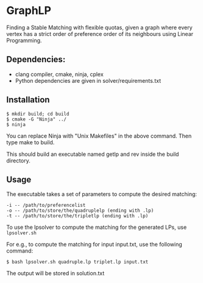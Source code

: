 # GraphLP
Finding a Stable Matching with flexible quotas, given a graph where every vertex has a strict order of preference order of its neighbours using Linear Programming.

## Dependencies:
+ clang compiler, cmake, ninja, cplex
+ Python dependencies are given in solver/requirements.txt


## Installation
    $ mkdir build; cd build
    $ cmake -G "Ninja" ../
    $ ninja

You can replace Ninja with "Unix Makefiles" in the above command.
Then type make to build.

This should build an executable named getlp and rev inside the build directory.


## Usage
The executable takes a set of parameters to compute the desired matching:

	-i -- /path/to/preferencelist
	-o -- /path/to/store/the/quadruplelp (ending with .lp)
    -t -- /path/to/store/the/tripletlp (ending with .lp)
To use the lpsolver to compute the matching for the generated LPs, use `lpsolver.sh`

For e.g., to compute the matching for input input.txt, use the following command:

	$ bash lpsolver.sh quadruple.lp triplet.lp input.txt
The output will be stored in solution.txt
